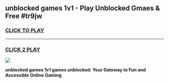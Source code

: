 
## unblocked games 1v1 - Play Unblocked Gmaes & Free #tr9jw
<h3>
<a href="https://premium.freeplayer.one?title=unblocked_games_1v1&ref=03M">CLICK TO PLAY</a></h3>
<hr>

<h3>
<a href="https://premium.freeplayer.one?title=unblocked_games_1v1&ref=03M">CLICK 2 PLAY</a>
  
</h3>

<a href="https://premium.freeplayer.one?title=unblocked_games_1v1&ref=03M"><img src="https://clearcache.store/games.png"></a>


**unblocked games 1v1 games unblocked: Your Gateway to Fun and Accessible Online Gaming**
